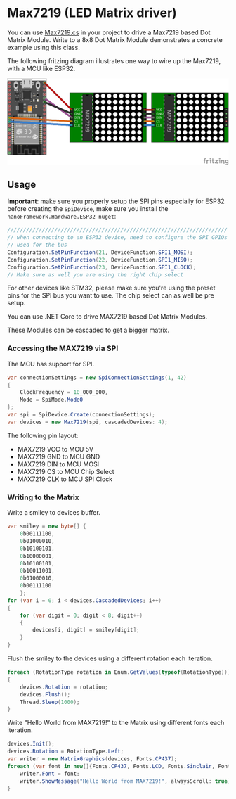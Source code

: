 # Max7219 (LED Matrix driver)

 You can use [Max7219.cs](Max7219.cs) in your project to drive a Max7219 based Dot Matrix Module. Write to a 8x8 Dot Matrix Module demonstrates a concrete example using this class.

 The following fritzing diagram illustrates one way to wire up the Max7219, with a MCU like ESP32.

![ESP32 Breadboard diagram](./Schema_bb.png)

## Usage

**Important**: make sure you properly setup the SPI pins especially for ESP32 before creating the `SpiDevice`, make sure you install the `nanoFramework.Hardware.ESP32 nuget`:

```csharp
//////////////////////////////////////////////////////////////////////
// when connecting to an ESP32 device, need to configure the SPI GPIOs
// used for the bus
Configuration.SetPinFunction(21, DeviceFunction.SPI1_MOSI);
Configuration.SetPinFunction(22, DeviceFunction.SPI1_MISO);
Configuration.SetPinFunction(23, DeviceFunction.SPI1_CLOCK);
// Make sure as well you are using the right chip select
```

For other devices like STM32, please make sure you're using the preset pins for the SPI bus you want to use. The chip select can as well be pre setup.

You can use .NET Core to drive MAX7219 based Dot Matrix Modules.

These Modules can be cascaded to get a bigger matrix.

### Accessing the MAX7219 via SPI

The MCU has support for SPI. 

```csharp
var connectionSettings = new SpiConnectionSettings(1, 42)
{
    ClockFrequency = 10_000_000,
    Mode = SpiMode.Mode0
};
var spi = SpiDevice.Create(connectionSettings);
var devices = new Max7219(spi, cascadedDevices: 4);
```

The following pin layout:

* MAX7219 VCC to MCU 5V
* MAX7219 GND to MCU GND
* MAX7219 DIN to MCU MOSI
* MAX7219 CS to MCU Chip Select
* MAX7219 CLK to MCU SPI Clock

### Writing to the Matrix

Write a smiley to devices buffer.

```csharp
var smiley = new byte[] { 
    0b00111100, 
    0b01000010, 
    0b10100101, 
    0b10000001, 
    0b10100101, 
    0b10011001, 
    0b01000010, 
    0b00111100 
    };
for (var i = 0; i < devices.CascadedDevices; i++)
{
    for (var digit = 0; digit < 8; digit++)
    {
        devices[i, digit] = smiley[digit];
    }
}

```

Flush the smiley to the devices using a different rotation each iteration.

```csharp
foreach (RotationType rotation in Enum.GetValues(typeof(RotationType)))
{
    devices.Rotation = rotation;
    devices.Flush();
    Thread.Sleep(1000);
}
```

Write "Hello World from MAX7219!" to the Matrix using different fonts each iteration.

```csharp
devices.Init();
devices.Rotation = RotationType.Left;
var writer = new MatrixGraphics(devices, Fonts.CP437);
foreach (var font in new[]{Fonts.CP437, Fonts.LCD, Fonts.Sinclair, Fonts.Tiny, Fonts.CyrillicUkrainian}) {
    writer.Font = font;
    writer.ShowMessage("Hello World from MAX7219!", alwaysScroll: true);
}
```